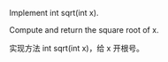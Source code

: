 Implement int sqrt(int x).

Compute and return the square root of x.

实现方法 int sqrt(int x)，给 x 开根号。
